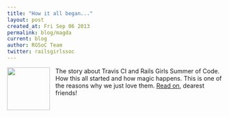 ```yaml
---
title: "How it all began..."
layout: post
created_at: Fri Sep 06 2013
permalink: blog/magda
current: blog
author: RGSoC Team
twitter: railsgirlssoc 
---
```

<img src="http://sauceio.com/wp-content/uploads/2013/04/travisguy.jpeg" width="100" align="left" style="padding-right: 10px;">

The story about Travis CI and Rails Girls Summer of Code. How this all started and how magic happens. 
This is one of the reasons why we just love them. [Read on](http://about.travis-ci.org/blog/), dearest friends!